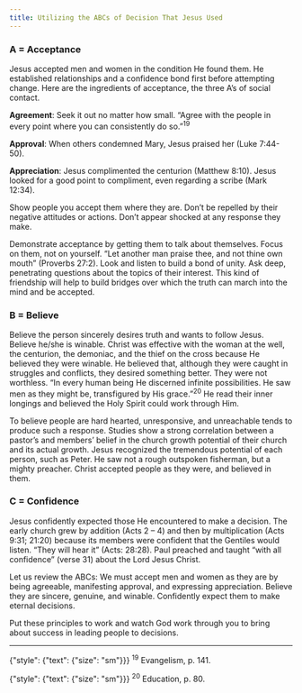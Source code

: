 ```yaml
---
title: Utilizing the ABCs of Decision That Jesus Used
---
```


### A = Acceptance

Jesus accepted men and women in the condition He found them. He established relationships and a confidence bond first before attempting change. Here are the ingredients of acceptance, the three A’s of social contact.

**Agreement**: Seek it out no matter how small. “Agree with the people in every point where you can consistently do so.”<sup>19</sup>

**Approval**: When others condemned Mary, Jesus praised her (Luke 7:44-50).

**Appreciation**: Jesus complimented the centurion (Matthew 8:10). Jesus looked for a good point to compliment, even regarding a scribe (Mark 12:34).

Show people you accept them where they are. Don’t be repelled by their negative attitudes or actions. Don’t appear shocked at any response they make.

Demonstrate acceptance by getting them to talk about themselves. Focus on them, not on yourself. “Let another man praise thee, and not thine own mouth” (Proverbs 27:2). Look and listen to build a bond of unity. Ask deep, penetrating questions about the topics of their interest. This kind of friendship will help to build bridges over which the truth can march into the mind and be accepted.

### B = Believe

Believe the person sincerely desires truth and wants to follow Jesus. Believe he/she is winable. Christ was effective with the woman at the well, the centurion, the demoniac, and the thief on the cross because He believed they were winable. He believed that, although they were caught in struggles and conflicts, they desired something better. They were not worthless. “In every human being He discerned infinite possibilities. He saw men as they might be, transfigured by His grace.”<sup>20</sup> He read their inner longings and believed the Holy Spirit could work through Him.

To believe people are hard hearted, unresponsive, and unreachable tends to produce such a response. Studies show a strong correlation between a pastor’s and members’ belief in the church growth potential of their church and its actual growth. Jesus recognized the tremendous potential of each person, such as Peter. He saw not a rough outspoken fisherman, but a mighty preacher. Christ accepted people as they were, and believed in them.

### C = Confidence

Jesus confidently expected those He encountered to make a decision. The early church grew by addition (Acts 2 – 4) and then by multiplication (Acts 9:31; 21:20) because its members were confident that the Gentiles would listen. “They will hear it” (Acts: 28:28). Paul preached and taught “with all confidence” (verse 31) about the Lord Jesus Christ.

Let us review the ABCs: We must accept men and women as they are by being agreeable, manifesting approval, and expressing appreciation. Believe they are sincere, genuine, and winable. Confidently expect them to make eternal decisions.

Put these principles to work and watch God work through you to bring about success in leading people to decisions.

---

{"style": {"text": {"size": "sm"}}}
<sup>19</sup> Evangelism, p. 141.

{"style": {"text": {"size": "sm"}}}
<sup>20</sup> Education, p. 80.